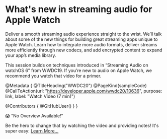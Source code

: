 # What's new in streaming audio for Apple Watch

Deliver a smooth streaming audio experience straight to the wrist. We’ll talk about some of the new things for building great streaming apps unique to Apple Watch. Learn how to integrate more audio formats, deliver streams more efficiently through new codecs, and add encrypted content to expand your app’s media library.

This session builds on techniques introduced in “Streaming Audio on watchOS 6” from WWDC19. If you’re new to audio on Apple Watch, we recommend you watch that video for a primer.

@Metadata {
   @TitleHeading("WWDC20")
   @PageKind(sampleCode)
   @CallToAction(url: "https://developer.apple.com/wwdc20/10636", purpose: link, label: "Watch Video (7 min)")

   @Contributors {
      @GitHubUser(<replace this with your GitHub handle>)
   }
}

😱 "No Overview Available!"

Be the hero to change that by watching the video and providing notes! It's super easy:
 [Learn More…](https://wwdcnotes.github.io/WWDCNotes/documentation/wwdcnotes/contributing)
